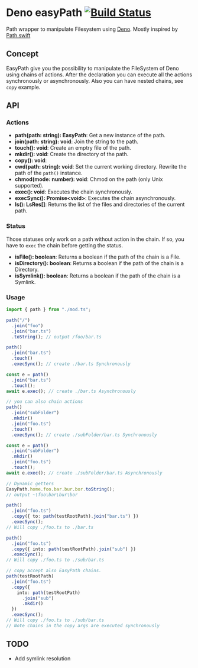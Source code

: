 # Deno easyPath [![Build Status](https://travis-ci.org/zekth/deno_easypath.svg?branch=master)](https://travis-ci.org/zekth/deno_easypath)

Path wrapper to manipulate Filesystem using [Deno](https://github.com/denoland/deno). Mostly inspired by [Path.swift](https://github.com/mxcl/Path.swift)

## Concept

EasyPath give you the possibility to manipulate the FileSystem of Deno using chains of actions. After the declaration you can execute all the actions synchronously or asynchronously. Also you can have nested chains, see `copy` example.

## API

### Actions

- **path(path: string): EasyPath**: Get a new instance of the path.
- **join(path: string): void**: Join the string to the path.
- **touch(): void**: Create an emptry file of the path.
- **mkdir(): void**: Create the directory of the path.
- **copy(): void**:
- **cwd(path: string): void**: Set the current working directory. Rewrite the path of the `path()` instance.
- **chmod(mode: number): void**: Chmod on the path (only Unix supported).
- **exec(): void**: Executes the chain synchronously.
- **execSync(): Promise\<void\>**: Executes the chain asynchronously.
- **ls(): LsRes[]**: Returns the list of the files and directories of the current path.

### Status

Those statuses only work on a path without action in the chain. If so, you have to `exec` the chain before getting the status.

- **isFile(): boolean**: Returns a boolean if the path of the chain is a File.
- **isDirectory(): boolean**: Returns a boolean if the path of the chain is a Directory.
- **isSymlink(): boolean**: Returns a boolean if the path of the chain is a Symlink.


### Usage

```ts
import { path } from "./mod.ts";

path("/")
  .join("foo")
  .join("bar.ts")
  .toString(); // output /foo/bar.ts

path()
  .join("bar.ts")
  .touch()
  .execSync(); // create ./bar.ts Synchronously

const e = path()
  .join("bar.ts")
  .touch();
await e.exec(); // create ./bar.ts Asynchronously

// you can also chain actions
path()
  .join("subFolder")
  .mkdir()
  .join("foo.ts")
  .touch()
  .execSync(); // create ./subFolder/bar.ts Synchronously

const e = path()
  .join("subFolder")
  .mkdir()
  .join("foo.ts")
  .touch();
await e.exec(); // create ./subFolder/bar.ts Asynchronously

// Dynamic getters
EasyPath.home.foo.bar.bur.bor.toString();
// output ~\foo\bar\bur\bor

path()
  .join("foo.ts")
  .copy({ to: path(testRootPath).join("bar.ts") })
  .execSync();
// Will copy ./foo.ts to ./bar.ts

path()
  .join("foo.ts")
  .copy({ into: path(testRootPath).join("sub") })
  .execSync();
// Will copy ./foo.ts to ./sub/bar.ts

// copy accept also EasyPath chains.
path(testRootPath)
  .join("foo.ts")
  .copy({
    into: path(testRootPath)
      .join("sub")
      .mkdir()
  })
  .execSync();
// Will copy ./foo.ts to ./sub/bar.ts
// Note chains in the copy args are executed synchronously
```

## TODO

- Add symlink resolution

